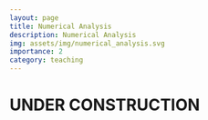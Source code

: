```yaml
---
layout: page
title: Numerical Analysis
description: Numerical Analysis
img: assets/img/numerical_analysis.svg
importance: 2
category: teaching
---
```

# UNDER CONSTRUCTION



